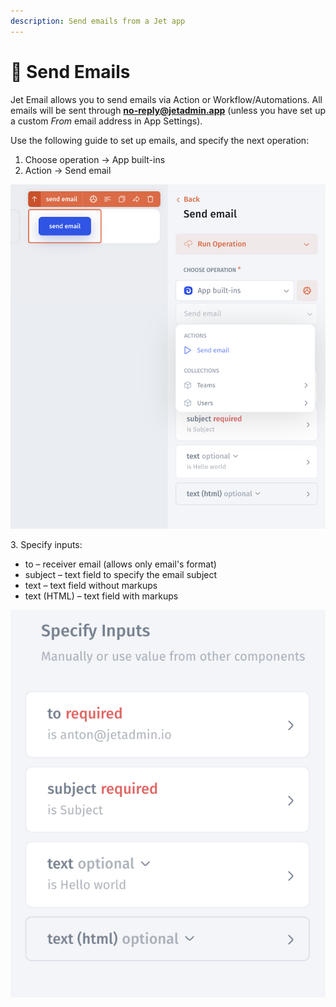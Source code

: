```yaml
---
description: Send emails from a Jet app
---
```


# 📧 Send Emails

Jet Email allows you to send emails via Action or Workflow/Automations. All emails will be sent through **no-reply@jetadmin.app** (unless you have set up a custom _From_ email address in App Settings).

Use the following guide to set up emails, and specify the next operation:

1. Choose operation -> App built-ins
2. Action -> Send email

![](<../.gitbook/assets/image (1) (2) (2).png>)

3\. Specify inputs:

* to – receiver email (allows only email's format)
* subject – text field to specify the email subject
* text – text field without markups
* text (HTML) – text field with markups

![](<../.gitbook/assets/image (9) (1) (3).png>)

